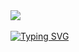 <img  largura = 100%  fundo = 50px  src = "https://github.com/Rosana-Rocha/rosana-rocha/assets/174562734/e0e08272-7769-480b-989d-ab9bda5ec4a9">
<br>
<br>
<a href="https://git.io/typing-svg"><img src="https://readme-typing-svg.herokuapp.com?font=Fira+Code&weight=900&size=26&pause=1000&color=FB56A6&center=falso&vCenter=falso&repeat=verdadeiro&random=falso&width=435&lines=Ol%C3%A1%2C+meu+nome+%C3%A9+Rosana+Rocha.;Sou+estudante+em+An%C3%A1lise+e+;Desenvolvimento+de+Sistemas" alt="Typing SVG" /></a>
